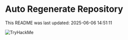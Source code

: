 # Auto Regenerate Repository

This README was last updated: 2025-06-06 14:51:11

 ![TryHackMe](https://tryhackme.com/badge/533634)